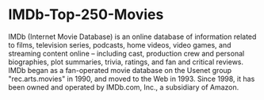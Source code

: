 # IMDb-Top-250-Movies

IMDb (Internet Movie Database) is an online database of information related to films, television series, podcasts, home videos, video games, and streaming content online – including cast, production crew and personal biographies, plot summaries, trivia, ratings, and fan and critical reviews. IMDb began as a fan-operated movie database on the Usenet group "rec.arts.movies" in 1990, and moved to the Web in 1993. Since 1998, it has been owned and operated by IMDb.com, Inc., a subsidiary of Amazon.
